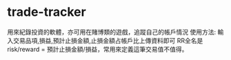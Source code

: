 # trade-tracker
用來紀錄投資的軟體，亦可用在賭博類的遊戲，追蹤自己的帳戶情況
使用方法:
輸入交易品項,損益,預計止損金額,止損金額占帳戶比上傳資料即可
RR全名是risk/reward = 預計止損金額/損益，常用來定義這筆交易值不值得。
